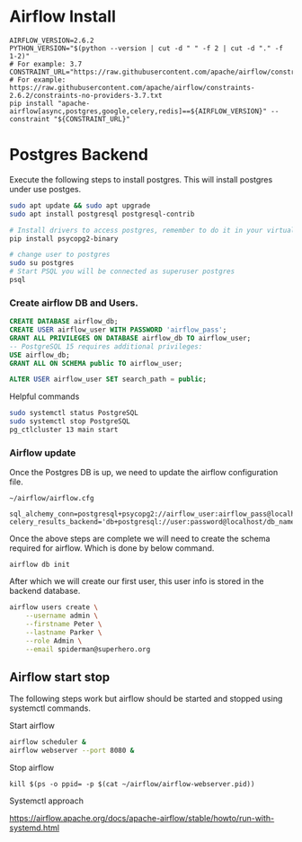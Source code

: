 # Airflow Install

```
AIRFLOW_VERSION=2.6.2
PYTHON_VERSION="$(python --version | cut -d " " -f 2 | cut -d "." -f 1-2)"
# For example: 3.7
CONSTRAINT_URL="https://raw.githubusercontent.com/apache/airflow/constraints-${AIRFLOW_VERSION}/constraints-${PYTHON_VERSION}.txt"
# For example: https://raw.githubusercontent.com/apache/airflow/constraints-2.6.2/constraints-no-providers-3.7.txt
pip install "apache-airflow[async,postgres,google,celery,redis]==${AIRFLOW_VERSION}" --constraint "${CONSTRAINT_URL}"
```


# Postgres Backend

Execute the following steps to install postgres. This will install postgres under use postges.

```bash
sudo apt update && sudo apt upgrade
sudo apt install postgresql postgresql-contrib

# Install drivers to access postgres, remember to do it in your virtual environment
pip install psycopg2-binary 

# change user to postgres 
sudo su postgres
# Start PSQL you will be connected as superuser postgres 
psql
```
### Create airflow DB and Users.
```sql
CREATE DATABASE airflow_db;
CREATE USER airflow_user WITH PASSWORD 'airflow_pass';
GRANT ALL PRIVILEGES ON DATABASE airflow_db TO airflow_user;
-- PostgreSQL 15 requires additional privileges:
USE airflow_db;
GRANT ALL ON SCHEMA public TO airflow_user;

ALTER USER airflow_user SET search_path = public;
```

Helpful commands 
```bash
sudo systemctl status PostgreSQL
sudo systemctl stop PostgreSQL
pg_ctlcluster 13 main start
```

### Airflow update 
Once the Postgres DB is up, we need to update the airflow configuration file.

```
~/airflow/airflow.cfg

sql_alchemy_conn=postgresql+psycopg2://airflow_user:airflow_pass@localhost/airflow_db
celery_results_backend='db+postgresql://user:password@localhost/db_name
```

Once the above steps are complete we will need to create the schema required for airflow. Which is done by below command. 
```
airflow db init
```
After which we will create our first user, this user info is stored in the backend database. 
```bash
airflow users create \
    --username admin \
    --firstname Peter \
    --lastname Parker \
    --role Admin \
    --email spiderman@superhero.org
```

## Airflow start stop

The following steps work but airflow should be started and stopped using systemctl commands. 

Start airflow 
```bash
airflow scheduler &
airflow webserver --port 8080 &
```

Stop airflow
```
kill $(ps -o ppid= -p $(cat ~/airflow/airflow-webserver.pid))
```

Systemctl approach

https://airflow.apache.org/docs/apache-airflow/stable/howto/run-with-systemd.html












